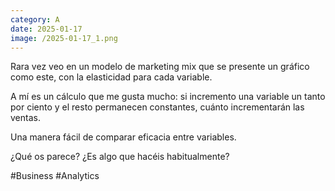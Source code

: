 ```yaml
--- 
category: A 
date: 2025-01-17 
image: /2025-01-17_1.png 
--- 
```


Rara vez veo en un modelo de marketing mix que se presente un gráfico como este, con la elasticidad para cada variable. 

A mí es un cálculo que me gusta mucho: si incremento una variable un tanto por ciento y el resto permanecen constantes, cuánto incrementarán las ventas. 

Una manera fácil de comparar eficacia entre variables. 

¿Qué os parece? ¿Es algo que hacéis habitualmente?

#Business #Analytics